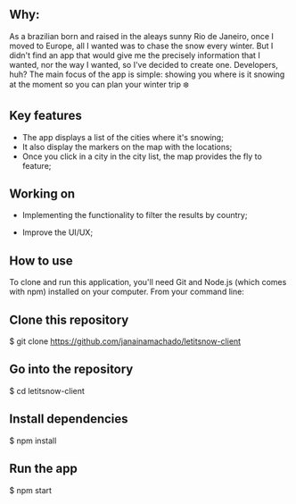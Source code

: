 ## Why: 

As a brazilian born and raised in the aleays sunny Rio de Janeiro, once I moved to Europe, all I wanted was to chase the snow every winter. But I didn't find an app that would give me the precisely information that I wanted, nor the way I wanted, so I've decided to create one. Developers, huh? 
The main focus of the app is simple: showing you where is it snowing at the moment so you can plan your winter trip ❄️ 


## Key features 

- The app displays a list of the cities where it's snowing;
- It also display the markers on the map with the locations;
- Once you click in a city in the city list, the map provides the fly to feature;

## Working on

- Implementing the functionality to filter the results by country;

- Improve the UI/UX;

## How to use

To clone and run this application, you'll need Git and Node.js (which comes with npm) installed on your computer. From your command line:

## Clone this repository

$ git clone https://github.com/janainamachado/letitsnow-client

## Go into the repository

$ cd letitsnow-client

## Install dependencies

$ npm install

## Run the app

$ npm start